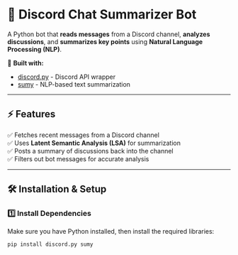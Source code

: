 # 📌 Discord Chat Summarizer Bot  
A Python bot that **reads messages** from a Discord channel, **analyzes discussions**, and **summarizes key points** using **Natural Language Processing (NLP)**.

🚀 **Built with:**  
- [discord.py](https://discordpy.readthedocs.io/en/stable/) - Discord API wrapper  
- [sumy](https://github.com/miso-belica/sumy) - NLP-based text summarization  

---

## ⚡ Features  
✅ Fetches recent messages from a Discord channel  
✅ Uses **Latent Semantic Analysis (LSA)** for summarization  
✅ Posts a summary of discussions back into the channel  
✅ Filters out bot messages for accurate analysis  

---

## 🛠 Installation & Setup  

### 1️⃣ Install Dependencies  
Make sure you have Python installed, then install the required libraries:  
```bash
pip install discord.py sumy
